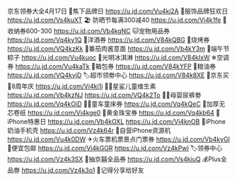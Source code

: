 京东领券大全4月17日
👚焦下品牌日
https://u.jd.com/Vu4ki2A
👗服饰品牌狂欢日
https://u.jd.com/Vs4kuXT
🏖 防晒节每满300减40
https://u.jd.com/Vi4k1fe
🧳收纳券600-300
https://u.jd.com/Vb4kgNC 
🐱宠物用品券
https://u.jd.com/Vq4ky1Q
🥃洋酒券
https://u.jd.com/V84kQBG 
🥩烧烤券
https://u.jd.com/VQ4kzKk
🍝番茄肉酱意面
https://u.jd.com/Vb4kY3m
🎋端午节粽子
https://u.jd.com/Vu4kuoc
🍦光明冰淇淋
https://u.jd.com/V84kIxW
❄空调券
https://u.jd.com/Vu4kaTk
🧳箱包券
https://u.jd.com/V84kYFP 
🍚粮油券
https://u.jd.com/VQ4kvjD
🏷超市领劵中心
https://u.jd.com/V84k8XE
🎉京东买💊8周年庆
https://u.jd.com/Vi4ki1i
👶🏻星鲨儿童维生素
https://u.jd.com/Vb4kzNJ
https://u.jd.com/VQ4k2To
👶🏻母婴尿裤劵
https://u.jd.com/Vq4kOiD
👶🏻童车童床券
https://u.jd.com/Vq4kQeC
🧻加厚无芯卷纸
https://u.jd.com/Vi4kge0
💎黄金珠宝券
https://u.jd.com/Vq4kb64
📱iPhone特惠日
https://u.jd.com/Vb4kOXL
https://u.jd.com/Vi4knOB 
📱iPhone奶油手机壳
https://u.jd.com/Vz4k64r
📱自营iPhone资源机
https://u.jd.com/Vu4k0DW
✈火车票机票景点门票券
https://u.jd.com/Vb4kyGl
🚚便宜包邮
https://u.jd.com/Vi4kGGR
https://u.jd.com/Vz4kPwI
🏷领券中心
https://u.jd.com/Vz4k3SX
🎲抽京囍全品券
https://u.jd.com/Vs4kiuQ
💰Plus全品劵
https://u.jd.com/Vz4k3o1
🤩记得分享给好友